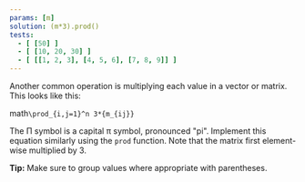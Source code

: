```yaml
---
params: [m]
solution: (m*3).prod()
tests:
  - [ [50] ]
  - [ [10, 20, 30] ]
  - [ [[1, 2, 3], [4, 5, 6], [7, 8, 9]] ]
---
```


Another common operation is multiplying each value in a vector or matrix. This looks like this:

math`\prod_{i,j=1}^n 3*{m_{ij}}`

The Π symbol is a capital π symbol, pronounced "pi". Implement this equation similarly using the `prod` function. Note that the matrix first element-wise multiplied by 3.

**Tip:** Make sure to group values where appropriate with parentheses.
